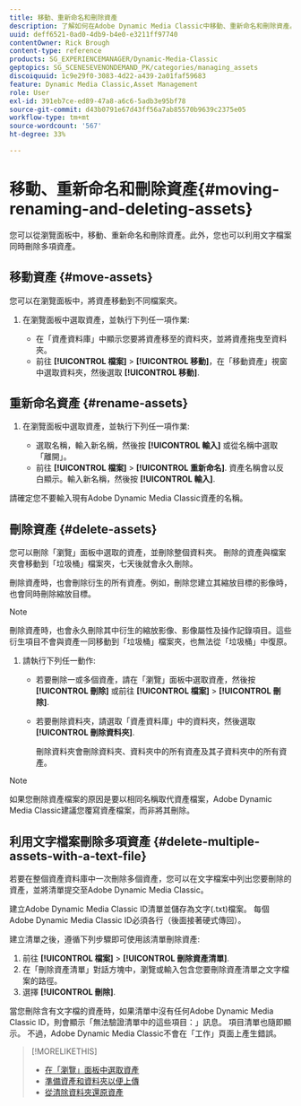 ```yaml
---
title: 移動、重新命名和刪除資產
description: 了解如何在Adobe Dynamic Media Classic中移動、重新命名和刪除資產。
uuid: deff6521-0ad0-4db9-b4e0-e3211ff97740
contentOwner: Rick Brough
content-type: reference
products: SG_EXPERIENCEMANAGER/Dynamic-Media-Classic
geptopics: SG_SCENESEVENONDEMAND_PK/categories/managing_assets
discoiquuid: 1c9e29f0-3083-4d22-a439-2a01faf59683
feature: Dynamic Media Classic,Asset Management
role: User
exl-id: 391eb7ce-ed89-47a8-a6c6-5adb3e95bf78
source-git-commit: d43b0791e67d43ff56a7ab85570b9639c2375e05
workflow-type: tm+mt
source-wordcount: '567'
ht-degree: 33%

---
```


# 移動、重新命名和刪除資產{#moving-renaming-and-deleting-assets}

您可以從瀏覽面板中，移動、重新命名和刪除資產。此外，您也可以利用文字檔案同時刪除多項資產。

## 移動資產 {#move-assets}

您可以在瀏覽面板中，將資產移動到不同檔案夾。

1. 在瀏覽面板中選取資產，並執行下列任一項作業:

   * 在「資產資料庫」中顯示您要將資產移至的資料夾，並將資產拖曳至資料夾。
   * 前往 **[!UICONTROL 檔案]** > **[!UICONTROL 移動]**，在「移動資產」視窗中選取資料夾，然後選取 **[!UICONTROL 移動]**.

## 重新命名資產 {#rename-assets}

1. 在瀏覽面板中選取資產，並執行下列任一項作業:

   * 選取名稱，輸入新名稱，然後按 **[!UICONTROL 輸入]** 或從名稱中選取「離開」。
   * 前往 **[!UICONTROL 檔案]** > **[!UICONTROL 重新命名]**. 資產名稱會以反白顯示。輸入新名稱，然後按 **[!UICONTROL 輸入]**.

請確定您不要輸入現有Adobe Dynamic Media Classic資產的名稱。

## 刪除資產 {#delete-assets}

您可以刪除「瀏覽」面板中選取的資產，並刪除整個資料夾。 刪除的資產與檔案夾會移動到「垃圾桶」檔案夾，七天後就會永久刪除。

刪除資產時，也會刪除衍生的所有資產。例如，刪除您建立其縮放目標的影像時，也會同時刪除縮放目標。

>[!NOTE]
>
>刪除資產時，也會永久刪除其中衍生的縮放影像、影像屬性及操作記錄項目。這些衍生項目不會與資產一同移動到「垃圾桶」檔案夾，也無法從「垃圾桶」中復原。

1. 請執行下列任一動作:

   * 若要刪除一或多個資產，請在「瀏覽」面板中選取資產，然後按 **[!UICONTROL 刪除]** 或前往 **[!UICONTROL 檔案]** > **[!UICONTROL 刪除]**.
   * 若要刪除資料夾，請選取「資產資料庫」中的資料夾，然後選取 **[!UICONTROL 刪除資料夾]**.

      刪除資料夾會刪除資料夾、資料夾中的所有資產及其子資料夾中的所有資產。

>[!NOTE]
>
>如果您刪除資產檔案的原因是要以相同名稱取代資產檔案，Adobe Dynamic Media Classic建議您覆寫資產檔案，而非將其刪除。

## 利用文字檔案刪除多項資產 {#delete-multiple-assets-with-a-text-file}

若要在整個資產資料庫中一次刪除多個資產，您可以在文字檔案中列出您要刪除的資產，並將清單提交至Adobe Dynamic Media Classic。

建立Adobe Dynamic Media Classic ID清單並儲存為文字(.txt)檔案。 每個Adobe Dynamic Media Classic ID必須各行（後面接著硬式傳回）。

建立清單之後，遵循下列步驟即可使用該清單刪除資產:

1. 前往 **[!UICONTROL 檔案]** > **[!UICONTROL 刪除資產清單]**.
1. 在「刪除資產清單」對話方塊中，瀏覽或輸入包含您要刪除資產清單之文字檔案的路徑。
1. 選擇 **[!UICONTROL 刪除]**.

當您刪除含有文字檔的資產時，如果清單中沒有任何Adobe Dynamic Media Classic ID，則會顯示「無法驗證清單中的這些項目：」訊息。 項目清單也隨即顯示。 不過，Adobe Dynamic Media Classic不會在「工作」頁面上產生錯誤。

>[!MORELIKETHIS]
>
>* [在「瀏覽」面板中選取資產](selecting-assets-browse-panel.md#selecting_assets_in_the_browse_panel)
>* [準備資產和資料夾以便上傳](uploading-files.md#preparing_your_assets_and_folders_for_uploading)
>* [從清除資料夾還原資產](trash-folder.md#restoring_assets_from_the_trash_folder)

